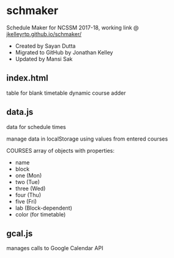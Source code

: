# schmaker
Schedule Maker for NCSSM 2017-18,
working link @ [jkelleyrtp.github.io/schmaker/](https://jkelleyrtp.github.io/schmaker/)

 - Created by Sayan Dutta
 - Migrated to GitHub by Jonathan Kelley
 - Updated by Mansi Sak


## index.html
table for blank timetable
dynamic course adder

## data.js
data for schedule times

manage data in localStorage using values from entered courses

COURSES array of objects with properties:
- name
- block
- one (Mon)
- two (Tue)
- three (Wed)
- four (Thu)
- five (Fri)
- lab (Block-dependent)
- color (for timetable)

## gcal.js
manages calls to Google Calendar API
